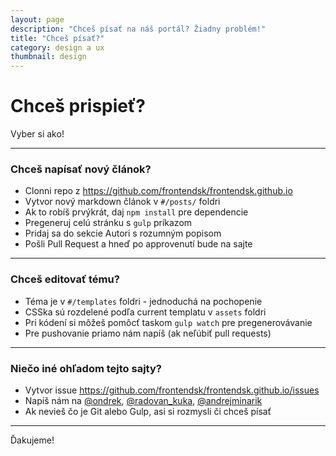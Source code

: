 ```yaml
---
layout: page
description: "Chceš písať na náš portál? Žiadny problém!"
title: "Chceš písať?"
category: design a ux
thumbnail: design
---
```


# Chceš prispieť?

Vyber si ako!

---

### Chceš napísať nový článok?

 - Clonni repo z https://github.com/frontendsk/frontendsk.github.io
 - Vytvor nový markdown článok v `#/posts/` foldri
 - Ak to robíš prvýkrát, daj `npm install` pre dependencie
 - Pregeneruj celú stránku s `gulp` príkazom
 - Pridaj sa do sekcie Autori s rozumným popisom
 - Pošli Pull Request a hneď po approvenutí bude na sajte

---

### Chceš editovať tému?

 - Téma je v `#/templates` foldri - jednoduchá na pochopenie
 - CSSka sú rozdelené podľa current templatu v `assets` foldri
 - Pri kódení si môžeš pomôcť taskom `gulp watch` pre pregenerovávanie
 - Pre pushovanie priamo nám napíš (ak neľúbiť pull requests)

---

### Niečo iné ohľadom tejto sajty?

 - Vytvor issue https://github.com/frontendsk/frontendsk.github.io/issues
 - Napíš nám na [@ondrek](https://twitter.com/ondrek),  [@radovan_kuka](https://twitter.com/radovan_kuka),  [@andrejminarik](https://twitter.com/andrejminarik)
 - Ak nevieš čo je Git alebo Gulp, asi si rozmysli či chceš písať

---

Ďakujeme!
